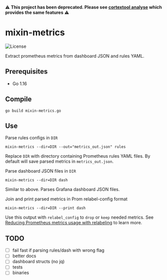 
⚠️ **This project has been deprecated. Please see [cortextool analyse](https://github.com/grafana/cortex-tools#analyse) which provides the same features** ⚠️

# mixin-metrics
![License](https://img.shields.io/github/license/hjet/mixin-metrics?color=blue)

Extract prometheus metrics from dashboard JSON and rules YAML.

## Prerequisites
- Go 1.16

## Compile
```
go build mixin-metrics.go
```

## Use
Parse rules configs in `DIR`
```
mixin-metrics --dir=DIR --out="metrics_out.json" rules
```
Replace `DIR` with directory containing Prometheus rules YAML files. By default will save parsed metrics in `metrics_out.json`.

Parse dashboard JSON files in `DIR`
```
mixin-metrics --dir=DIR dash 
```
Similar to above. Parses Grafana dashboard JSON files.

Join and print parsed metrics in Prom relabel-config format
```
mixin-metrics --dir=DIR --print dash
```
Use this output with `relabel_config` to `drop` or `keep` needed metrics. See [Reducing Prometheus metrics usage with relabeling](https://grafana.com/docs/grafana-cloud/billing-and-usage/prometheus/usage-reduction/#reducing-prometheus-metrics-usage-with-relabeling) to learn more.

## TODO
- [ ] fail fast if parsing rules/dash with wrong flag
- [ ] better docs
- [ ] dashboard structs (no jq)
- [ ] tests
- [ ] binaries
